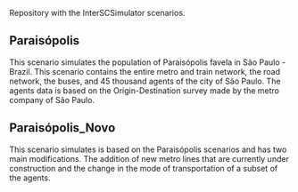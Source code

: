 Repository with the InterSCSimulator scenarios.

## Paraisópolis

This scenario simulates the population of Paraisópolis favela in São Paulo - Brazil. This scenario contains the entire metro and train network, the road network, the buses, and 45 thousand agents of the city of São Paulo. The agents data is based on the Origin-Destination survey made by the metro company of São Paulo. 

## Paraisópolis_Novo

This scenario simulates is based on the Paraisópolis scenarios and has two main modifications. The addition of new metro lines that are currently under construction and the change in the mode of transportation of a subset of the agents.
